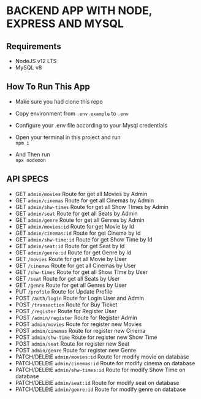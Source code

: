 <h1> BACKEND APP WITH NODE, EXPRESS AND MYSQL </h1>

<h2> Requirements </h2>

- NodeJS v12 LTS
- MySQL v8


<h2> How To Run This App </h2>

- Make sure you had clone this repo
- Copy environment from `.env.example` to `.env`
- Configure your .env file according to your Mysql credentials
- Open your terminal in this project and run <br>
  `
 npm i
  `
 
- And Then run <br>
`
 npx nodemon
`
<h2> API SPECS </h2>

- GET `admin/movies` Route for get all Movies by Admin
- GET `admin/cinemas` Route for get all Cinemas by Admin
- GET `admin/shw-times` Route for get all Show TImes by Admin
- GET `admin/seat` Route for get all Seats by Admin
- GET `admin/genre` Route for get all Genres by Admin
- GET `admin/movies:id` Route for get Movie by Id
- GET `admin/cinemas:id` Route for get Cinema by Id
- GET `admin/shw-time:id` Route for get Show Time by Id
- GET `admin/seat:id` Route for get Seat by Id
- GET `admin/genre:id` Route for get Genre by Id
- GET `/movies` Route for get all Movie by User
- GET `/cinemas` Route for get all Cinemas by User
- GET `/shw-times` Route for get all Show TIme by User
- GET `/seat` Route for get all Seats by User
- GET `/genre` Route for get all Genres by User
- PUT `/profile` Route for Update Profile
- POST `/auth/login` Route for Login User and Admin
- POST `/transaction` Route for Buy Ticket
- POST `/register` Route for Register User
- POST `/admin/register` Route for Register Admin
- POST `admin/movies` Route for register new Movies
- POST `admin/cinemas` Route for register new Cinema
- POST `admin/shw-time` Route for register new Show Time
- POST `admin/seat` Route for register new Seat
- POST `admin/genre` Route for register new Genre
- PATCH/DELEtE `admin/movies:id` Route for modify movie on database
- PATCH/DELEtE `admin/cinemas:id` Route for modify cinema on database
- PATCH/DELEtE `admin/shw-times:id` Route for modify Show Time on database
- PATCH/DELEtE `admin/seat:id` Route for modify seat on database
- PATCH/DELEtE `admin/genre:id` Route for modify genre on database


